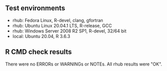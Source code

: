 ## Test environments
* rhub: Fedora Linux, R-devel, clang, gfortran
* rhub: Ubuntu Linux 20.04.1 LTS, R-release, GCC
* rhub: Windows Server 2008 R2 SP1, R-devel, 32/64 bit
* local: Ubuntu 20.04, R 3.6.3

## R CMD check results
There were no ERRORs or WARNINGs or NOTEs. 
All rhub results were "OK".